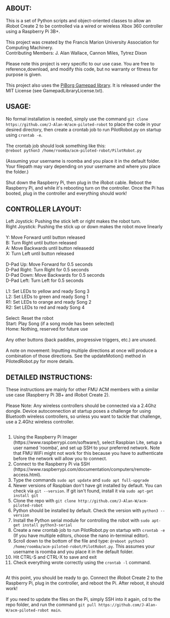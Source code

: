 <h2>ABOUT:</h2>
This is a set of Python scripts and object-oriented classes to allow an iRobot Create 2 to be controlled via a wired or wireless Xbox 360 controller using a Raspberry Pi 3B+.
<br><br>
This project was created by the Francis Marion University Association for Computing Machinery.<br>
Contributing Members: J. Alan Wallace, Cannon Miles, Tytrez Dixon
<br><br>
Please note this project is very specific to our use case. You are free to reference,download, and modify this code, but no warranty or fitness for purpose is given.
<br><br>
This project also uses the <a href="https://github.com/piborg/Gamepad">PiBorg Gamepad library</a>. 
It is released under the MIT License (see GamepadLibraryLicense.txt).

<h2>USAGE:</h2>
No formal installation is needed, simply use the command 
<code>git clone https://github.com/J-Alan-W/acm-piloted-robot</code>
 to place the code in your desired directory, then create a crontab job to run PilotRobot.py on startup using
<code>crontab -e</code>.<br><br>
The crontab job should look something like this:<br>
<code>@reboot python3 /home/roomba/acm-piloted-robot/PilotRobot.py</code> <br><br>
(Assuming your username is roomba and you place it in the default folder.
Your filepath may vary depending on your username and where you place the folder.)<br><br>
Shut down the Raspberry Pi, then plug in the iRobot cable. Reboot the Raspberry Pi, and while it's rebooting turn on the controller. Once the Pi has booted, plug in the controller and everything should work!


<h2>CONTROLLER LAYOUT:</h2>
Left Joystick: Pushing the stick left or right makes the robot turn.<br>
Right Joystick: Pushing the stick up or down makes the robot move linearly<br>
<br>
Y: Move Forward until button released <br>
B: Turn Right until button released<br>
A: Move Backwards until button releasedd<br>
X: Turn Left until button released<br>
<br>
D-Pad Up: Move Forward for 0.5 seconds<br>
D-Pad Right: Turn Right for 0.5 seconds<br>
D-Pad Down: Move Backwards for 0.5 seconds<br>
D-Pad Left: Turn Left for 0.5 seconds<br>

<br>
L1: Set LEDs to yellow and ready Song 3<br>
L2: Set LEDs to green and ready Song 1<br>
R1: Set LEDs to orange and ready Song 2<br>
R2: Set LEDs to red and ready Song 4<br>
<br>
Select: Reset the robot<br>
Start: Play Song (if a song mode has been selected)<br>
Home: Nothing, reserved for future use<br>
<br>Any other buttons (back paddles, progressive triggers, etc.) are unused.
<br><br>A note on movement: Inputting multiple directions at once will produce a combination of those directions. See the updateMotion() method in PilotedRobot.py for more details.

<h2>DETAILED INSTRUCTIONS:</h2>
These instructions are mainly for other FMU ACM members with a similar use case (Raspberry Pi 3B+ and iRobot Create 2). <br><br>
Please Note: Any wireless controllers should be connected via a 2.4Ghz dongle. Device autoconnection at startup poses a challenge for using Bluetooth wireless controllers, so unless you want to tackle that challenge, use a 2.4Ghz wireless controller.<br><br>
<ol>
<li> Using the Raspberry Pi Imager (https://www.raspberrypi.com/software/), select Raspbian Lite, setup a user named 'roomba', and set up SSH to your preferred network. Note that FMU WiFi might not work for this because you have to authenticate before the network will allow you to connect.
<li> Connect to the Raspberry Pi via SSH (https://www.raspberrypi.com/documentation/computers/remote-access.html).
<li> Type the commands <code>sudo apt update</code> and <code>sudo apt full-upgrade</code>
<li> Newer versions of Raspbian don't have git installed by default. You can check via <code>git --version</code>. If git isn't found, install it via <code>sudo apt-get install git</code>
<li> Clone the repo with <code>git clone http://github.com/J-Alan-W/acm-piloted-robot</code>
<li> Python should be installed by default. Check the version with <code>python3 --version</code>
<li> Install the Python serial module for controlling the robot with <code>sudo apt-get install python3-serial</code>
<li> Create a new crontab job to run PilotRobot.py on startup with <code>crontab -e</code> (If you have multiple editors, choose the nano in-terminal editor).
<li> 
    Scroll down to the bottom of the file and type: 
    <code>@reboot python3 /home/roomba/acm-piloted-robot/PilotRobot.py</code>. 
    This assumes your username is roomba and you place it in the default folder.
<li> Hit CTRL-S and CTRL-X to save and exit
<li> Check everything wrote correctly using the <code>crontab -l</code> command.
</ol><br>
At this point, you should be ready to go. Connect the iRobot Create 2 to the Raspberry Pi, plug in the controller, and reboot the Pi. After reboot, it should work!
<br><br>
If you need to update the files on the Pi, simply SSH into it again, cd to the repo folder, and run the command <code>git pull https://github.com/J-Alan-W/acm-piloted-robot main</code>.

